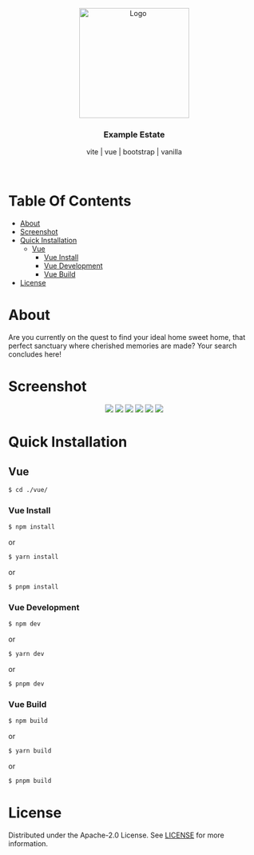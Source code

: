 <p align="center">
  <a href="#">
    <img src="https://raw.githubusercontent.com/EW-EndWall/example-estate/main/vue/public/assets/img/favicon2.png" alt="Logo" width="220" height="auto">
  </a>


  <h3 align="center">
    Example Estate
  </h3>

  <p align="center">
    vite | vue | bootstrap | vanilla
    <br /><br /><br />
  </p>
</p>

# Table Of Contents

* [About](#about)
* [Screenshot](#screenshot)
* [Quick Installation](#quick-installation)
  * [Vue](#vue)
    * [Vue Install](#vue-install)
    * [Vue Development](#vue-development)
    * [Vue Build](#vue-build)
* [License](#license)

# About

Are you currently on the quest to find your ideal home sweet home, that perfect sanctuary where cherished memories are made? Your search concludes here!

# Screenshot

<div align="center">
  <img src="https://raw.githubusercontent.com/EW-EndWall/example-estate/main/screenshot/1.png" width="" />
  <img src="https://raw.githubusercontent.com/EW-EndWall/example-estate/main/screenshot/2.png" width="" />
  <img src="https://raw.githubusercontent.com/EW-EndWall/example-estate/main/screenshot/3.png" width="" />
  <img src="https://raw.githubusercontent.com/EW-EndWall/example-estate/main/screenshot/4.png" width="" />
  <img src="https://raw.githubusercontent.com/EW-EndWall/example-estate/main/screenshot/5.png" width="" />
  <img src="https://raw.githubusercontent.com/EW-EndWall/example-estate/main/screenshot/6.png" width="" />
</div>

# Quick Installation

## Vue

```bash
$ cd ./vue/
```

### Vue Install

```bash
$ npm install
```
or
```bash
$ yarn install
```
or
```bash
$ pnpm install
```

### Vue Development

```bash
$ npm dev
```
or
```bash
$ yarn dev
```
or
```bash
$ pnpm dev
```

### Vue Build

```bash
$ npm build
```
or
```bash
$ yarn build
```
or
```bash
$ pnpm build
```

# License

Distributed under the Apache-2.0 License. See [LICENSE](https://github.com/EW-EndWall/example-estate/blob/main/LICENSE) for more information.
